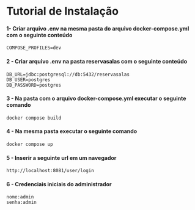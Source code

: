 # Tutorial de Instalação
#### 1- Criar  arquivo .env na mesma pasta do arquivo docker-compose.yml com o seguinte conteúdo
```
COMPOSE_PROFILES=dev
```
#### 2 - Criar arquivo .env na pasta reservasalas com o seguinte conteúdo
```
DB_URL=jdbc:postgresql://db:5432/reservasalas
DB_USER=postgres
DB_PASSWORD=postgres
```

#### 3 - Na pasta com o arquivo docker-compose.yml executar o seguinte comando

```
docker compose build
```

#### 4 - Na mesma pasta executar o seguinte comando

```
docker compose up
```

#### 5 - Inserir a seguinte url em um navegador 

```
http://localhost:8081/user/login
```

#### 6 - Credenciais iniciais do administrador

```
nome:admin
senha:admin
```